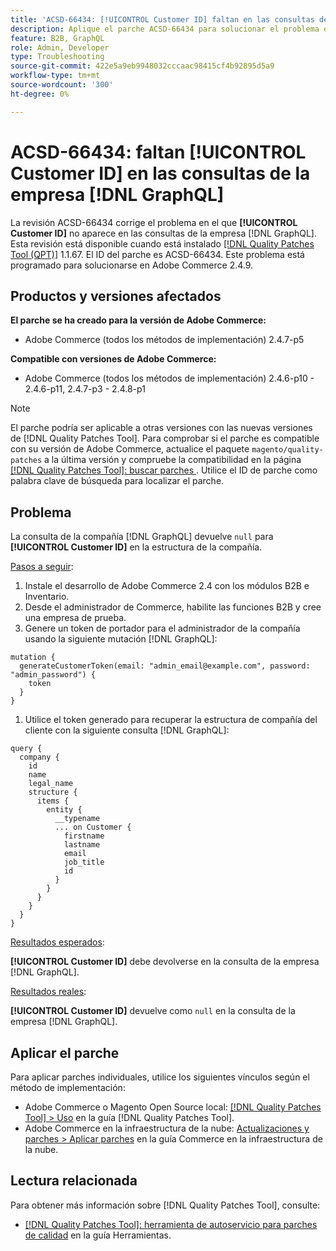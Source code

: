 ```yaml
---
title: 'ACSD-66434: [!UICONTROL Customer ID] faltan en las consultas de la compañía  [!DNL GraphQL] B'
description: Aplique el parche ACSD-66434 para solucionar el problema de Adobe Commerce en el que [!UICONTROL Customer ID] no aparece en las consultas de la empresa  [!DNL GraphQL] s.
feature: B2B, GraphQL
role: Admin, Developer
type: Troubleshooting
source-git-commit: 422e5a9eb9948032cccaac98415cf4b92895d5a9
workflow-type: tm+mt
source-wordcount: '300'
ht-degree: 0%

---
```



# ACSD-66434: faltan [!UICONTROL Customer ID] en las consultas de la empresa [!DNL GraphQL]

La revisión ACSD-66434 corrige el problema en el que **[!UICONTROL Customer ID]** no aparece en las consultas de la empresa [!DNL GraphQL]. Esta revisión está disponible cuando está instalado [[!DNL Quality Patches Tool (QPT)]](/help/tools/quality-patches-tool/quality-patches-tool-to-self-serve-quality-patches.md) 1.1.67. El ID del parche es ACSD-66434. Este problema está programado para solucionarse en Adobe Commerce 2.4.9.

## Productos y versiones afectados

**El parche se ha creado para la versión de Adobe Commerce:**

* Adobe Commerce (todos los métodos de implementación) 2.4.7-p5

**Compatible con versiones de Adobe Commerce:**

* Adobe Commerce (todos los métodos de implementación) 2.4.6-p10 - 2.4.6-p11, 2.4.7-p3 - 2.4.8-p1

>[!NOTE]
>
>El parche podría ser aplicable a otras versiones con las nuevas versiones de [!DNL Quality Patches Tool]. Para comprobar si el parche es compatible con su versión de Adobe Commerce, actualice el paquete `magento/quality-patches` a la última versión y compruebe la compatibilidad en la página [[!DNL Quality Patches Tool]: buscar parches ](https://experienceleague.adobe.com/tools/commerce-quality-patches/index.html). Utilice el ID de parche como palabra clave de búsqueda para localizar el parche.

## Problema

La consulta de la compañía [!DNL GraphQL] devuelve `null` para **[!UICONTROL Customer ID]** en la estructura de la compañía.

<u>Pasos a seguir</u>:

1. Instale el desarrollo de Adobe Commerce 2.4 con los módulos B2B e Inventario.
1. Desde el administrador de Commerce, habilite las funciones B2B y cree una empresa de prueba.
1. Genere un token de portador para el administrador de la compañía usando la siguiente mutación [!DNL GraphQL]:

```
mutation {
  generateCustomerToken(email: "admin_email@example.com", password: "admin_password") {
    token
  }
}
```

1. Utilice el token generado para recuperar la estructura de compañía del cliente con la siguiente consulta [!DNL GraphQL]:

```
query {
  company {
    id
    name
    legal_name
    structure {
      items {
        entity {
          __typename
          ... on Customer {
            firstname
            lastname
            email
            job_title
            id
          }
        }
      }
    }
  }
}
```

<u>Resultados esperados</u>:

**[!UICONTROL Customer ID]** debe devolverse en la consulta de la empresa [!DNL GraphQL].

<u>Resultados reales</u>:

**[!UICONTROL Customer ID]** devuelve como `null` en la consulta de la empresa [!DNL GraphQL].

## Aplicar el parche

Para aplicar parches individuales, utilice los siguientes vínculos según el método de implementación:

* Adobe Commerce o Magento Open Source local: [[!DNL Quality Patches Tool] > Uso](/help/tools/quality-patches-tool/usage.md) en la guía [!DNL Quality Patches Tool].
* Adobe Commerce en la infraestructura de la nube: [Actualizaciones y parches > Aplicar parches](https://experienceleague.adobe.com/docs/commerce-cloud-service/user-guide/develop/upgrade/apply-patches.html) en la guía Commerce en la infraestructura de la nube.

## Lectura relacionada

Para obtener más información sobre [!DNL Quality Patches Tool], consulte:

* [[!DNL Quality Patches Tool]: herramienta de autoservicio para parches de calidad](/help/tools/quality-patches-tool/quality-patches-tool-to-self-serve-quality-patches.md) en la guía Herramientas.
